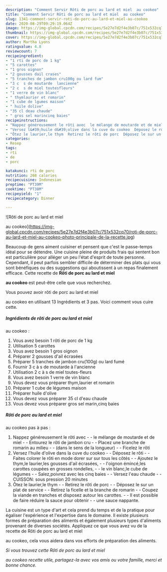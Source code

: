 ```yaml
---
description: "Comment Servir Rôti de porc au lard et miel  au cookeo"
title: "Comment Servir Rôti de porc au lard et miel  au cookeo"
slug: 1341-comment-servir-roti-de-porc-au-lard-et-miel-au-cookeo
date: 2020-08-29T09:29:19.064Z
image: https://img-global.cpcdn.com/recipes/5e27e7d2f4e3b07c/751x532cq70/roti-de-porc-au-lard-et-miel-au-cookeo-photo-principale-de-la-recette.jpg
thumbnail: https://img-global.cpcdn.com/recipes/5e27e7d2f4e3b07c/751x532cq70/roti-de-porc-au-lard-et-miel-au-cookeo-photo-principale-de-la-recette.jpg
cover: https://img-global.cpcdn.com/recipes/5e27e7d2f4e3b07c/751x532cq70/roti-de-porc-au-lard-et-miel-au-cookeo-photo-principale-de-la-recette.jpg
author: Martha Lyons
ratingvalue: 4.8
reviewcount: 7
recipeingredient:
- "1 rti de porc de 1 kg"
- "5 carottes"
- "1 gros oignon"
- "2 gousses dail crases"
- "5 tranches de jambon cru100g ou lard fum"
- "3 c  s de moutarde  lancienne"
- "2 c  s de miel toutesfleurs"
- "1 verre de vin blanc"
- " thymlaurier et romarin"
- "1 cube de lgumes maison"
- " huile dolive"
- "35 cl deau chaude"
- " gros sel marincinq baies"
recipeinstructions:
- "Nappez généreusement le rôti avec  le mélange de moutarde et de miel  Entourez le rôti de jambon cru  Placez une branche de romarin au milieu  (dans le sens de la longueur)  Ficelez le rôti"
- "Versez l&#39;huile d&#39;olive dans la cuve du cookeo  Déposez le rôti  Faites colorer le rôti en mode dorer sur sur tous les côtés  Ajoutez le thym,le laurier,les gousses d&#39;ail écrasées,  l&#39;oignon émincé,les carottes coupées en grosses rondelles,  le vin blanc,le cube de légumes  Salez,poivrez avec les cinq baies  Versez l&#39;eau chaude  CUISSON: sous pression 20 minutes"
- "Ôtez le laurier,le thym  Retirez le rôti de porc  Déposez le sur un plat de service  Retirez la ficelle et la branche de romarin  Coupez la viande en tranches et disposez autour les carottes.  Il est possible de faire réduire la sauce pour obtenir  une sauce nappante."
categories:
- Resep
tags:
- rti
- de
- porc

katakunci: rti de porc 
nutrition: 268 calories
recipecuisine: Indonesian
preptime: "PT39M"
cooktime: "PT38M"
recipeyield: "1"
recipecategory: Dinner

---
```



![Rôti de porc au lard et miel

au cookeo](https://img-global.cpcdn.com/recipes/5e27e7d2f4e3b07c/751x532cq70/roti-de-porc-au-lard-et-miel-au-cookeo-photo-principale-de-la-recette.jpg)

Beaucoup de gens aiment cuisiner et pensent que c'est le passe-temps idéal pour se détendre. Une cuisine pleine de produits frais qui sentent bon est particulière pour alléger un peu l'état d'esprit de toute personne. Cependant, il peut parfois sembler difficile de déterminer des plats qui vous sont bénéfiques ou des suggestions qui aboutissent à un repas finalement efficace. Cette recette de <strong> Rôti de porc au lard et miel

au cookeo </strong> est peut-être celle que vous recherchez.

<!--inarticleads1-->

Vous pouvez avoir rôti de porc au lard et miel

au cookeo en utilisant 13 Ingrédients et 3 pas. Voici comment vous cuire cette.

##### Ingrédients de rôti de porc au lard et miel

au cookeo :

1. Vous avez besoin 1 rôti de porc de 1 kg
1. Utilisation 5 carottes
1. Vous avez besoin 1 gros oignon
1. Préparer 2 gousses d&#39;ail écrasées
1. Préparer 5 tranches de jambon cru(100g) ou lard fumé
1. Fournir 3 c à s de moutarde à l&#39;ancienne
1. Utilisation 2 c à s de miel toutes-fleurs
1. Vous avez besoin 1 verre de vin blanc
1. Vous devez vous préparer  thym,laurier et romarin
1. Préparer 1 cube de légumes maison
1. Préparer  huile d&#39;olive
1. Vous devez vous préparer 35 cl d&#39;eau chaude
1. Vous devez vous préparer  gros sel marin,cinq baies




<!--inarticleads2-->

##### Rôti de porc au lard et miel

au cookeo pas à pas :

1. Nappez généreusement le rôti avec -  - le mélange de moutarde et de miel -  - Entourez le rôti de jambon cru -  - Placez une branche de romarin au milieu -  - (dans le sens de la longueur) -  - Ficelez le rôti
1. Versez l&#39;huile d&#39;olive dans la cuve du cookeo -  - Déposez le rôti -  - Faites colorer le rôti en mode dorer sur sur tous les côtés -  - Ajoutez le thym,le laurier,les gousses d&#39;ail écrasées, -  - l&#39;oignon émincé,les carottes coupées en grosses rondelles, -  - le vin blanc,le cube de légumes -  - Salez,poivrez avec les cinq baies -  - Versez l&#39;eau chaude -  - CUISSON: sous pression 20 minutes
1. Ôtez le laurier,le thym -  - Retirez le rôti de porc -  - Déposez le sur un plat de service -  - Retirez la ficelle et la branche de romarin -  - Coupez la viande en tranches et disposez autour les carottes. -  - Il est possible de faire réduire la sauce pour obtenir -  - une sauce nappante.




<!--inarticleads1-->

<p>
La cuisine est un type d'art et cela prend du temps et de la pratique pour égaliser l'expérience et l'expertise dans le domaine. Il existe plusieurs formes de préparation des aliments et également plusieurs types d'aliments provenant de diverses sociétés. Appliquez ce que vous avez vu de la recette de Rôti de porc au lard et miel

au cookeo, cela vous aidera dans vos efforts de préparation des aliments.
</p>

<p>
<i>Si vous trouvez cette Rôti de porc au lard et miel

au cookeo recette utile, partagez-la avec vos amis ou votre famille, merci et bonne chance.</i>
</p>
